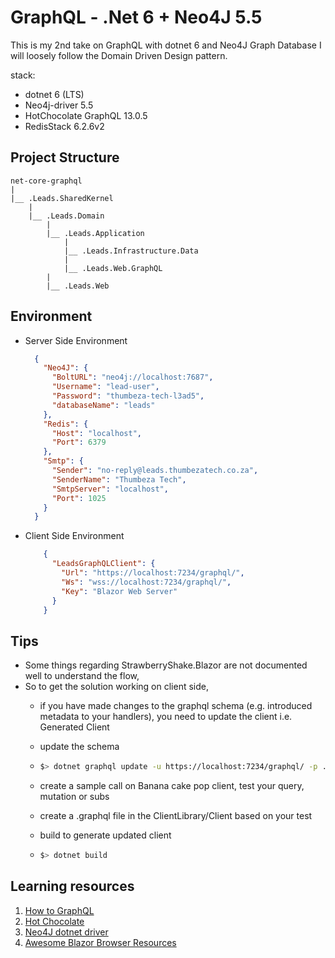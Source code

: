 # GraphQL - .Net 6 + Neo4J 5.5

This is my 2nd take on GraphQL with dotnet 6 and Neo4J Graph Database
I will loosely follow the Domain Driven Design pattern.

stack:

- dotnet 6 (LTS)
- Neo4j-driver 5.5
- HotChocolate GraphQL 13.0.5
- RedisStack 6.2.6v2

## Project Structure

```text
net-core-graphql
|
|__ .Leads.SharedKernel
    |
    |__ .Leads.Domain
        |
        |__ .Leads.Application
            |
            |__ .Leads.Infrastructure.Data
            |
            |__ .Leads.Web.GraphQL
        |
        |__ .Leads.Web
```

## Environment

- Server Side Environment

  ```json
    {
      "Neo4J": {
        "BoltURL": "neo4j://localhost:7687",
        "Username": "lead-user",
        "Password": "thumbeza-tech-l3ad5",
        "databaseName": "leads"
      },
      "Redis": {
        "Host": "localhost",
        "Port": 6379
      },
      "Smtp": {
        "Sender": "no-reply@leads.thumbezatech.co.za",
        "SenderName": "Thumbeza Tech",
        "SmtpServer": "localhost",
        "Port": 1025
      }
    }
  ```

- Client Side Environment

    ```json
        {
          "LeadsGraphQLClient": {
            "Url": "https://localhost:7234/graphql/",
            "Ws": "wss://localhost:7234/graphql/",
            "Key": "Blazor Web Server"
          }
        }
    ```

## Tips

- Some things regarding StrawberryShake.Blazor are not documented well to understand the flow,
- So to get the solution working on client side,
  - if you have made changes to the graphql schema (e.g. introduced metadata to your handlers), you need to update the client i.e. Generated Client
  - update the schema
  
  - ```sh
    $> dotnet graphql update -u https://localhost:7234/graphql/ -p ./Client -j
    ```
  
  - create a sample call on Banana cake pop client, test your query, mutation or subs
  - create a .graphql file in the ClientLibrary/Client based on your test
  - build to generate updated client
  
  - ```sh
    $> dotnet build
    ```

## Learning resources

1. [How to GraphQL](https://www.howtographql.com/)
1. [Hot Chocolate](https://chillicream.com/docs/hotchocolate/v13/get-started-with-graphql-in-net-core)
1. [Neo4J dotnet driver](https://neo4j.com/developer/dotnet/)
1. [Awesome Blazor Browser Resources](https://jsakamoto.github.io/awesome-blazor-browser/?k=)
